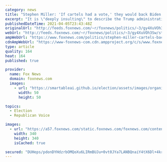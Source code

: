 ```yaml
---
category: news
title: "Stephen Miller: 'If cartels had a vote,' they would back Biden border policies 'unanimously'"
excerpt: "It is \"deeply insulting\" to describe the Trump administration's border and immigration policies as inhumane, former White House senior adviser Stephen Miller told \"Special Report\" Monday."
publishedDateTime: 2021-04-05T23:43:48Z
originalUrl: "http://feeds.foxnews.com/~r/foxnews/politics/~3/gy4XuVOh3Sw/stephen-miller-cartels-back-biden-border-policies-unanimously"
webUrl: "http://feeds.foxnews.com/~r/foxnews/politics/~3/gy4XuVOh3Sw/stephen-miller-cartels-back-biden-border-policies-unanimously"
ampWebUrl: "https://www.foxnews.com/politics/stephen-miller-cartels-back-biden-border-policies-unanimously.amp"
cdnAmpWebUrl: "https://www-foxnews-com.cdn.ampproject.org/c/s/www.foxnews.com/politics/stephen-miller-cartels-back-biden-border-policies-unanimously.amp"
type: article
quality: 164
heat: 164
published: true

provider:
  name: Fox News
  domain: foxnews.com
  images:
    - url: "https://smartableai.github.io/election/assets/images/organizations/foxnews.com-50x50.jpg"
      width: 50
      height: 50

topics:
  - Election
  - Republican Voice

images:
  - url: "https://a57.foxnews.com/static.foxnews.com/foxnews.com/content/uploads/2018/09/340/340/chamberlain-160.jpg?ve=1&tl=1"
    width: 340
    height: 340
    isCached: true

secured: "DUHeps/pdonDYHdzrbOMQoXu6LIRmBUJu+0vt0JYa7LANBQnaiY4tX6Dl+4krw6oE7cw+ekYHlThr9EVlobDO3zsaThvKkVW9OQo7DAJh3ogpEx0+PGNHx2Eoetd/bpa8sdFG+yvoNnHzWraA8DxostQOz7/h6MUVaKVlmm20LqLmI+FkVQtzhcGB7wGUXzmCzTcpPkFuccevrPU/RgGcosdKplLSC5AdK4xw6Xc+uMzYvEilSV6ErB80jt8Tat02RcBjXj4Flsw4NkpIffWBfGPlQAFTJrQbCl4F/bvd030KiFxjoCLA0fYRRIqnnMA8psNZbQFfCC4Kmu8kd8afES94fZIqIojlGvXEKw7Y/k=;AfYuUUQTxSd/vRjdTG1kMw=="
---
```


